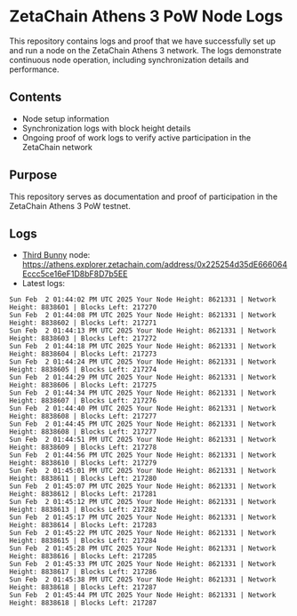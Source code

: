 # ZetaChain Athens 3 PoW Node Logs
This repository contains logs and proof that we have successfully set up and run a node on the ZetaChain Athens 3 network. The logs demonstrate continuous node operation, including synchronization details and performance.

## Contents
- Node setup information
- Synchronization logs with block height details
- Ongoing proof of work logs to verify active participation in the ZetaChain network

## Purpose
This repository serves as documentation and proof of participation in the ZetaChain Athens 3 PoW testnet.

## Logs

- [Third Bunny](https://thirdbunny.xyz/) node: https://athens.explorer.zetachain.com/address/0x225254d35dE666064Eccc5ce16eF1D8bF8D7b5EE
- Latest logs:
```
Sun Feb  2 01:44:02 PM UTC 2025 Your Node Height: 8621331 | Network Height: 8838601 | Blocks Left: 217270
Sun Feb  2 01:44:08 PM UTC 2025 Your Node Height: 8621331 | Network Height: 8838602 | Blocks Left: 217271
Sun Feb  2 01:44:13 PM UTC 2025 Your Node Height: 8621331 | Network Height: 8838603 | Blocks Left: 217272
Sun Feb  2 01:44:18 PM UTC 2025 Your Node Height: 8621331 | Network Height: 8838604 | Blocks Left: 217273
Sun Feb  2 01:44:24 PM UTC 2025 Your Node Height: 8621331 | Network Height: 8838605 | Blocks Left: 217274
Sun Feb  2 01:44:29 PM UTC 2025 Your Node Height: 8621331 | Network Height: 8838606 | Blocks Left: 217275
Sun Feb  2 01:44:34 PM UTC 2025 Your Node Height: 8621331 | Network Height: 8838607 | Blocks Left: 217276
Sun Feb  2 01:44:40 PM UTC 2025 Your Node Height: 8621331 | Network Height: 8838608 | Blocks Left: 217277
Sun Feb  2 01:44:45 PM UTC 2025 Your Node Height: 8621331 | Network Height: 8838608 | Blocks Left: 217277
Sun Feb  2 01:44:51 PM UTC 2025 Your Node Height: 8621331 | Network Height: 8838609 | Blocks Left: 217278
Sun Feb  2 01:44:56 PM UTC 2025 Your Node Height: 8621331 | Network Height: 8838610 | Blocks Left: 217279
Sun Feb  2 01:45:01 PM UTC 2025 Your Node Height: 8621331 | Network Height: 8838611 | Blocks Left: 217280
Sun Feb  2 01:45:07 PM UTC 2025 Your Node Height: 8621331 | Network Height: 8838612 | Blocks Left: 217281
Sun Feb  2 01:45:12 PM UTC 2025 Your Node Height: 8621331 | Network Height: 8838613 | Blocks Left: 217282
Sun Feb  2 01:45:17 PM UTC 2025 Your Node Height: 8621331 | Network Height: 8838614 | Blocks Left: 217283
Sun Feb  2 01:45:22 PM UTC 2025 Your Node Height: 8621331 | Network Height: 8838615 | Blocks Left: 217284
Sun Feb  2 01:45:28 PM UTC 2025 Your Node Height: 8621331 | Network Height: 8838616 | Blocks Left: 217285
Sun Feb  2 01:45:33 PM UTC 2025 Your Node Height: 8621331 | Network Height: 8838617 | Blocks Left: 217286
Sun Feb  2 01:45:38 PM UTC 2025 Your Node Height: 8621331 | Network Height: 8838618 | Blocks Left: 217287
Sun Feb  2 01:45:44 PM UTC 2025 Your Node Height: 8621331 | Network Height: 8838618 | Blocks Left: 217287
```
